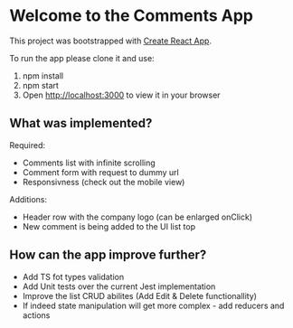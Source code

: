 # Welcome to the Comments App

This project was bootstrapped with [Create React App](https://github.com/facebook/create-react-app).

To run the app please clone it and use:
1. npm install
2. npm start
3. Open [http://localhost:3000](http://localhost:3000) to view it in your browser

## What was implemented?

Required:
- Comments list with infinite scrolling
- Comment form with request to dummy url
- Responsivness (check out the mobile view)

Additions:
- Header row with the company logo (can be enlarged onClick)
- New comment is being added to the UI list top 

## How can the app improve further?

- Add TS fot types validation
- Add Unit tests over the current Jest implementation
- Improve the list CRUD abilites (Add Edit & Delete functionallity)
- If indeed state manipulation will get more complex - add reducers and actions

